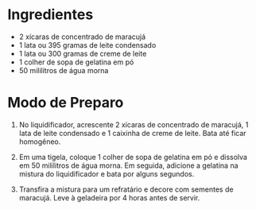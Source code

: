 # Ingredientes

- 2 xícaras de concentrado de maracujá
- 1 lata ou 395 gramas de leite condensado
- 1 lata ou 300 gramas de creme de leite
- 1 colher de sopa de gelatina em pó
- 50 mililitros de água morna

# Modo de Preparo

1. No liquidificador, acrescente 2 xícaras de concentrado de maracujá, 1 lata de leite condensado e 1 caixinha de creme de leite. Bata até ficar homogêneo.

2. Em uma tigela, coloque 1 colher de sopa de gelatina em pó e dissolva em 50 mililitros de água morna. Em seguida, adicione a gelatina na mistura do liquidificador e bata por alguns segundos.

3. Transfira a mistura para um refratário e decore com sementes de maracujá. Leve à geladeira por 4 horas antes de servir.